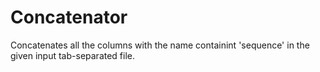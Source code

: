 # Concatenator
Concatenates all the columns with the name containint 'sequence' in the given input tab-separated file.
